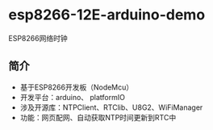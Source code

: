 # esp8266-12E-arduino-demo
ESP8266网络时钟
## 简介
- 基于ESP8266开发板（NodeMcu）
- 开发平台：arduino、 platformIO
- 涉及开源库：NTPClient、RTClib、U8G2、WiFiManager
- 功能：网页配网、自动获取NTP时间更新到RTC中
